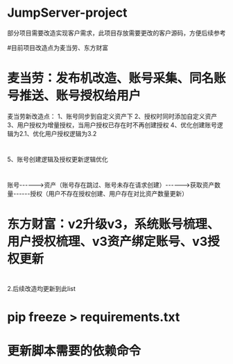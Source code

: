 # JumpServer-project
部分项目需要改造实现客户需求，此项目存放需要更改的客户源码，方便后续参考

#目前项目改造点为麦当劳、东方财富
#   麦当劳：发布机改造、账号采集、同名账号推送、账号授权给用户
麦当劳新改造点：
1、账号同步到自定义资产下
2、授权时同时添加自定义资产
3、用户授权为增量授权，当用户授权已存在时不再创建授权
4、优化创建账号逻辑为2.1、优化用户授权逻辑为3.2
#
5、账号创建逻辑及授权更新逻辑优化
#
账号------>资产（账号存在跳过、账号未存在请求创建）------>获取资产数量------授权（用户不存在授权创建、用户存在对比资产数量更新）
#   东方财富：v2升级v3，系统账号梳理、用户授权梳理、v3资产绑定账号、v3授权更新

#   
2.后续改造均更新到此list

# pip freeze > requirements.txt
# 更新脚本需要的依赖命令
